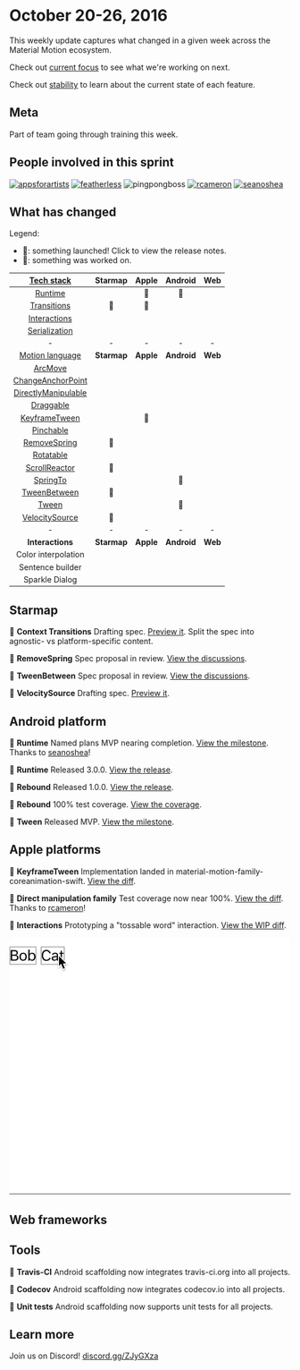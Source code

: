 # October 20-26, 2016

This weekly update captures what changed in a given week across the Material Motion ecosystem.

Check out [current focus](current_focus.md) to see what we're working on next.

Check out [stability](stability.md) to learn about the current state of each feature.

## Meta

Part of team going through training this week.

## People involved in this sprint

[![appsforartists](https://avatars0.githubusercontent.com/u/926648?v=3&s=100)](https://github.com/appsforartists)
[![featherless](https://avatars0.githubusercontent.com/u/45670?v=3&s=100)](https://github.com/jverkoey)
![pingpongboss](https://avatars0.githubusercontent.com/u/719914?v=3&s=100)
[![rcameron](https://avatars2.githubusercontent.com/u/369057?v=3&s=100)](https://github.com/rcameron)
[![seanoshea](https://avatars0.githubusercontent.com/u/97601?v=3&s=100)](https://github.com/seanoshea)

## What has changed

Legend:

- 🎉: something launched! Click to view the release notes.
- 📝: something was worked on.

| [Tech stack](https://material-motion.gitbooks.io/material-motion-starmap/content/specifications/#tech-stack)    | Starmap | Apple | Android | Web |
|:-------------:|:-------:|:-----:|:-------:|:---:|
| [Runtime](https://material-motion.gitbooks.io/material-motion-starmap/content/specifications/runtime/)       | &nbsp; | 📝     | 🎉 | &nbsp; |
| [Transitions](https://material-motion.gitbooks.io/material-motion-starmap/content/specifications/transitions.html)   | 📝 | 📝 | &nbsp; | &nbsp; |
| [Interactions](https://material-motion.gitbooks.io/material-motion-starmap/content/specifications/interactions.html)  | &nbsp; | &nbsp; | &nbsp; | &nbsp; |
| [Serialization](https://material-motion.gitbooks.io/material-motion-starmap/content/specifications/serialization.html) | &nbsp; | &nbsp; | &nbsp; | &nbsp; |
| - | - | - | - | - |
| [Motion language](https://material-motion.gitbooks.io/material-motion-starmap/content/specifications/motion-family.html)       | **Starmap** | **Apple**  | **Android** | **Web**    |
| [ArcMove](https://material-motion.gitbooks.io/material-motion-starmap/content/specifications/plans/ArcMove.html)             | &nbsp; | &nbsp; | &nbsp; | &nbsp; |
| [ChangeAnchorPoint](https://material-motion.gitbooks.io/material-motion-starmap/content/specifications/plans/ChangeAnchorPoint.html)   | &nbsp; | &nbsp; | &nbsp; | &nbsp; |
| [DirectlyManipulable](https://material-motion.gitbooks.io/material-motion-starmap/content/specifications/plans/DirectlyManipulable.html) | &nbsp; | &nbsp; | &nbsp; | &nbsp; |
| [Draggable](https://material-motion.gitbooks.io/material-motion-starmap/content/specifications/plans/Draggable.html)           | &nbsp; | &nbsp; | &nbsp; | &nbsp; |
| [KeyframeTween](https://material-motion.gitbooks.io/material-motion-starmap/content/specifications/plans/KeyframeTween.html)       | &nbsp; | 📝     | &nbsp; | &nbsp; |
| [Pinchable](https://material-motion.gitbooks.io/material-motion-starmap/content/specifications/plans/Pinchable.html)           | &nbsp; | &nbsp; | &nbsp; | &nbsp; |
| [RemoveSpring](https://material-motion.gitbooks.io/material-motion-starmap/content/specifications/plans/RemoveSpring.html)        | 📝     | &nbsp; |  &nbsp; | &nbsp; |
| [Rotatable](https://material-motion.gitbooks.io/material-motion-starmap/content/specifications/plans/Rotatable.html)           | &nbsp; | &nbsp; | &nbsp; | &nbsp; |
| [ScrollReactor](https://material-motion.gitbooks.io/material-motion-starmap/content/specifications/plans/ScrollReactor.html)       | 📝     | &nbsp; | &nbsp; | &nbsp; |
| [SpringTo](https://material-motion.gitbooks.io/material-motion-starmap/content/specifications/plans/SpringTo.html)            | &nbsp; | &nbsp; | 🎉 | &nbsp; |
| [TweenBetween](https://material-motion.gitbooks.io/material-motion-starmap/content/specifications/plans/TweenBetween.html)        | 📝     | &nbsp; | &nbsp; | &nbsp; |
| [Tween](https://material-motion.gitbooks.io/material-motion-starmap/content/specifications/plans/Tween.html)               | &nbsp; | &nbsp; | 📝 | &nbsp; |
| [VelocitySource](https://material-motion.gitbooks.io/material-motion-starmap/content/specifications/plans/VelocitySource.html)      | 📝     | &nbsp; |  &nbsp; | &nbsp; |
| - | - | - | - | - |
| **Interactions** | **Starmap** | **Apple** | **Android** | **Web** |
|  Color interpolation | &nbsp; | &nbsp; |  &nbsp; | &nbsp; |
|  Sentence builder | &nbsp; | &nbsp; |  &nbsp; | &nbsp; |
|  Sparkle Dialog | &nbsp; | &nbsp; |  &nbsp; | &nbsp; |

## Starmap

📝 **Context Transitions** Drafting spec. [Preview it](https://material-motion.gitbooks.io/material-motion-starmap/content/specifications/context_transitions/). Split the spec into agnostic- vs platform-specific content.

📝 **RemoveSpring** Spec proposal in review. [View the discussions](https://material-motion.gitbooks.io/material-motion-starmap/content/specifications/plans/RemoveSpring.html).

📝 **TweenBetween** Spec proposal in review. [View the discussions](https://material-motion.gitbooks.io/material-motion-starmap/content/specifications/plans/TweenBetween.html).

📝 **VelocitySource** Drafting spec. [Preview it](https://material-motion.gitbooks.io/material-motion-starmap/content/specifications/plans/VelocitySource.html).

## Android platform

📝 **Runtime** Named plans MVP nearing completion. [View the milestone](https://github.com/material-motion/material-motion-runtime-android/milestone/5). Thanks to [seanoshea](https://github.com/seanoshea)!

🎉 **Runtime** Released 3.0.0. [View the release](https://github.com/material-motion/material-motion-runtime-android/releases/tag/3.0.0).

🎉 **Rebound** Released 1.0.0. [View the release](https://github.com/material-motion/material-motion-family-rebound-android/releases/tag/1.0.0).

🎉 **Rebound** 100% test coverage. [View the coverage](https://codecov.io/gh/material-motion/material-motion-family-rebound-android).

📝 **Tween** Released MVP. [View the milestone](https://github.com/material-motion/material-motion-family-tween-android/milestone/1).

## Apple platforms

📝 **KeyframeTween** Implementation landed in material-motion-family-coreanimation-swift. [View the diff](https://github.com/material-motion/material-motion-family-coreanimation-swift/commit/38254f4b7e6c3e1a0a0fd77a3323149e9cb1bbc0).

📝 **Direct manipulation family** Test coverage now near 100%. [View the diff](https://github.com/material-motion/material-motion-family-direct-manipulation-swift/commit/ce18107f293064f1d15f85b29bd5e9704b8ac84a). Thanks to [rcameron](https://github.com/rcameron)!

📝 **Interactions** Prototyping a "tossable word" interaction. [View the WIP diff](http://codereview.cc/D1763).

![](2016-10-26-toss.gif)

## Web frameworks

## Tools

🎉 **Travis-CI** Android scaffolding now integrates travis-ci.org into all projects.

🎉 **Codecov** Android scaffolding now integrates codecov.io into all projects.

🎉 **Unit tests** Android scaffolding now supports unit tests for all projects.

## Learn more

Join us on Discord! [discord.gg/ZJyGXza](https://discord.gg/ZJyGXza)

